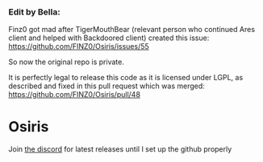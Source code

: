 ### Edit by Bella:

Finz0 got mad after TigerMouthBear (relevant person who continued Ares client and helped with Backdoored client) created this issue: https://github.com/FINZ0/Osiris/issues/55

So now the original repo is private.

It is perfectly legal to release this code as it is licensed under LGPL, as described and fixed in this pull request which was merged: https://github.com/FINZ0/Osiris/pull/48

# Osiris
Join [the discord](https://discord.gg/YeMpphF) for latest releases until I set up the github properly
